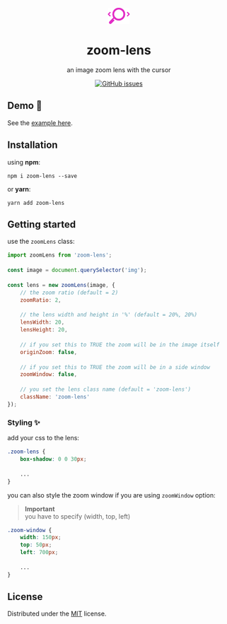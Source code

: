 
<div align=center>

<img src="./example/assets/zoom-lens-logo.svg" alt="logo" width="10%"><br>
# zoom-lens

an image zoom lens with the cursor

[![GitHub issues](https://img.shields.io/github/issues/malkiAbdoo/zoom-lens)](https://github.com/malkiAbdoo/zoom-lens/issues)


</div>

## Demo 🔎

See the [example here](https://malkiabdoo.github.io/zoom-lens/).

## Installation

using **npm**:
```
npm i zoom-lens --save
```

or **yarn**:
```
yarn add zoom-lens
```

## Getting started

use the `zoomLens` class:
```js
import zoomLens from 'zoom-lens';

const image = document.querySelector('img');

const lens = new zoomLens(image, {
    // the zoom ratio (default = 2)
    zoomRatio: 2,

    // the lens width and height in '%' (default = 20%, 20%)
    lensWidth: 20,
    lensHeight: 20,

    // if you set this to TRUE the zoom will be in the image itself
    originZoom: false,

    // if you set this to TRUE the zoom will be in a side window
    zoomWindow: false,

    // you set the lens class name (default = 'zoom-lens')
    className: 'zoom-lens'
});
```

### Styling ✨

add your css to the lens:
```css
.zoom-lens {
    box-shadow: 0 0 30px;

    ...
}
```

you can also style the zoom window if you are using `zoomWindow` option:
> **Important**  
you have to specify (width, top, left)
```css
.zoom-window {
    width: 150px;
    top: 50px;
    left: 700px;

    ...
}
```

## License

Distributed under the [MIT](https://github.com/malkiAbdoo/zoom-lens/blob/master/LICENSE) license.
